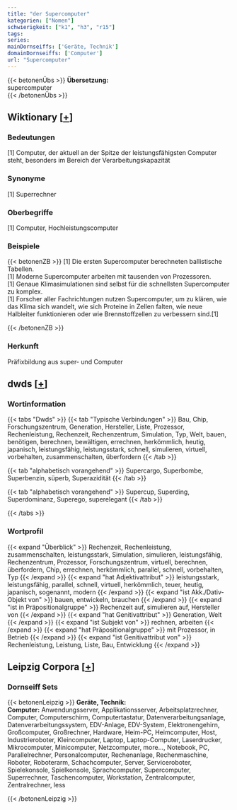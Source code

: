 ```yaml
---
title: "der Supercomputer"
kategorien: ["Nomen"]
schwierigkeit: ["k1", "h3", "r15"]
tags:
series:
mainDornseiffs: ['Geräte, Technik']
domainDornseiffs: ['Computer']
url: "Supercomputer"
---
```


{{< betonenÜbs >}}
**Übersetzung:**  
supercomputer  
{{< /betonenÜbs >}}

## Wiktionary [[+](https://de.wiktionary.org/wiki/Supercomputer)]

### Bedeutungen
[1] Computer, der aktuell an der Spitze der leistungsfähigsten Computer steht, besonders im Bereich der Verarbeitungskapazität  

### Synonyme
[1] Superrechner  

### Oberbegriffe
[1] Computer, Hochleistungscomputer  

### Beispiele
{{< betonenZB >}}
[1] Die ersten Supercomputer berechneten ballistische Tabellen.  
[1] Moderne Supercomputer arbeiten mit tausenden von Prozessoren.  
[1] Genaue Klimasimulationen sind selbst für die schnellsten Supercomputer zu komplex.  
[1] Forscher aller Fachrichtungen nutzen Supercomputer, um zu klären, wie das Klima sich wandelt, wie sich Proteine in Zellen falten, wie neue Halbleiter funktionieren oder wie Brennstoffzellen zu verbessern sind.[1]  

{{< /betonenZB >}}
### Herkunft
Präfixbildung aus super- und Computer  



## dwds [[+](https://www.dwds.de/wb/Supercomputer)]

### Wortinformation
{{< tabs "Dwds" >}}
{{< tab "Typische Verbindungen" >}}
Bau, Chip, Forschungszentrum, Generation, Hersteller, Liste, Prozessor, Rechenleistung, Rechenzeit, Rechenzentrum, Simulation, Typ, Welt, bauen, benötigen, berechnen, bewältigen, errechnen, herkömmlich, heutig, japanisch, leistungsfähig, leistungsstark, schnell, simulieren, virtuell, vorbehalten, zusammenschalten, überfordern
{{< /tab >}}

{{< tab "alphabetisch vorangehend" >}}
Supercargo, Superbombe, Superbenzin, süperb, Superazidität
{{< /tab >}}

{{< tab "alphabetisch vorangehend" >}}
Supercup, Superding, Superdominanz, Superego, superelegant
{{< /tab >}}

{{< /tabs >}}

### Wortprofil
{{< expand "Überblick" >}} Rechenzeit, Rechenleistung, zusammenschalten, leistungsstark, Simulation, simulieren, leistungsfähig, Rechenzentrum, Prozessor, Forschungszentrum, virtuell, berechnen, überfordern, Chip, errechnen, herkömmlich, parallel, schnell, vorbehalten, Typ {{< /expand >}}
{{< expand "hat Adjektivattribut" >}} leistungsstark, leistungsfähig, parallel, schnell, virtuell, herkömmlich, teuer, heutig, japanisch, sogenannt, modern {{< /expand >}}
{{< expand "ist Akk./Dativ-Objekt von" >}} bauen, entwickeln, brauchen {{< /expand >}}
{{< expand "ist in Präpositionalgruppe" >}} Rechenzeit auf, simulieren auf, Hersteller von {{< /expand >}}
{{< expand "hat Genitivattribut" >}} Generation, Welt {{< /expand >}}
{{< expand "ist Subjekt von" >}} rechnen, arbeiten {{< /expand >}}
{{< expand "hat Präpositionalgruppe" >}} mit Prozessor, in Betrieb {{< /expand >}}
{{< expand "ist Genitivattribut von" >}} Rechenleistung, Leistung, Liste, Bau, Entwicklung {{< /expand >}}

## Leipzig Corpora [[+](https://corpora.uni-leipzig.de/en/res?word=Supercomputer&corpusId=deu_newscrawl-public_2018)]

### Dornseiff Sets
{{< betonenLeipzig >}}
**Geräte, Technik:**  
**Computer:** Anwendungsserver, Applikationsserver, Arbeitsplatzrechner, Computer, Computerschirm, Computertastatur, Datenverarbeitungsanlage, Datenverarbeitungssystem, EDV-Anlage, EDV-System, Elektronengehirn, Großcomputer, Großrechner, Hardware, Heim-PC, Heimcomputer, Host, Industrieroboter, Kleincomputer, Laptop, Laptop-Computer, Laserdrucker, Mikrocomputer, Minicomputer, Netzcomputer, more..., Notebook, PC, Parallelrechner, Personalcomputer, Rechenanlage, Rechenmaschine, Roboter, Roboterarm, Schachcomputer, Server, Serviceroboter, Spielekonsole, Spielkonsole, Sprachcomputer, Supercomputer, Superrechner, Taschencomputer, Workstation, Zentralcomputer, Zentralrechner, less  

{{< /betonenLeipzig >}}
